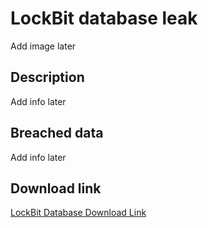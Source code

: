 # LockBit database leak

Add image later

## Description

Add info later

## Breached data

Add info later

## Download link

[LockBit Database Download Link](https://mega.nz/file/QdY1RChY#thSnDNNXDHspBSwzAfVeNqGq2knWAjkDaRsOLSLXp2g)
